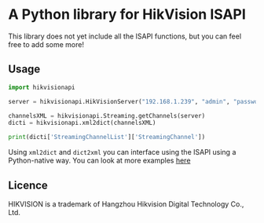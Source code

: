 # A Python library for HikVision ISAPI

This library does not yet include all the ISAPI functions, but you can feel free to add some more!

## Usage

```python
import hikvisionapi

server = hikvisionapi.HikVisionServer("192.168.1.239", "admin", "password")

channelsXML = hikvisionapi.Streaming.getChannels(server)
dicti = hikvisionapi.xml2dict(channelsXML)

print(dicti['StreamingChannelList']['StreamingChannel'])
```

Using `xml2dict` and `dict2xml` you can interface using the ISAPI using a Python-native way. You can look at more examples [here](https://github.com/Tedyst/hikvisionapi/tree/master/examples)

## Licence

HIKVISION is a trademark of Hangzhou Hikvision Digital Technology Co., Ltd. 
